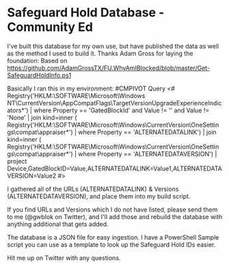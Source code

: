 # Safeguard Hold Database - Community Ed

I've built this database for my own use, but have published the data as well as the method I used to build it.  Thanks Adam Gross for laying the foundation:
Based on https://github.com/AdamGrossTX/FU.WhyAmIBlocked/blob/master/Get-SafeguardHoldInfo.ps1 

Basically I ran this in my environment:
#CMPIVOT Query
<#
Registry('HKLM:\SOFTWARE\Microsoft\Windows NT\CurrentVersion\AppCompatFlags\TargetVersionUpgradeExperienceIndicators\*') | where Property == 'GatedBlockId' and Value != '' and Value != 'None'
| join kind=inner (
		Registry('HKLM:\SOFTWARE\Microsoft\Windows\CurrentVersion\OneSettings\compat\appraiser\*') 
		| where Property == 'ALTERNATEDATALINK')
| join kind=inner (
		Registry('HKLM:\SOFTWARE\Microsoft\Windows\CurrentVersion\OneSettings\compat\appraiser\*') 
		| where Property == 'ALTERNATEDATAVERSION')
| project Device,GatedBlockID=Value,ALTERNATEDATALINK=Value1,ALTERNATEDATAVERSION=Value2
#>

I gathered all of the URLs (ALTERNATEDATALINK) & Versions (ALTERNATEDATAVERSION), and place them into my build script.

If you find URLs and Versions which I do not have listed, please send them to me (@gwblok on Twitter), and I'll add those and rebuild the database with anything additional that gets added.


The database is a JSON file for easy ingestion.  I have a PowerShell Sample script you can use as a template to look up the Safeguard Hold IDs easier.


Hit me up on Twitter with any questions.
